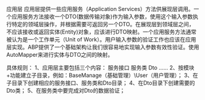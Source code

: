 应用层
	应用层提供一些应用服务（Application Services）方法供展现层调用。一个应用服务方法接收一个DTO(数据传输对象)作为输入参数，使用这个输入参数执行特定的领域层操作，并根据需要可返回另一个DTO。在展现层到领域层之间，不应该接收或返回实体(Entity)对象，应该进行DTO映射。一个应用服务方法通常被认为是一个工作单元（Unit of Work）。用户输入参数的验证工作也应该在应用层实现。ABP提供了一个基础架构让我们很容易地实现输入参数有效性验证。使用AutoMapper来进行实体与DTO之间的映射。

具体规则：
1、应用层主要包括三个内容：
	服务接口
	服务类
	Dto
	......
2、按模块+功能建立子目录，例如：BaseManage（基础管理）\User（用户管理）；
3、在子目录下创建相应的服务接口、服务类和Dto目录；
4、在Dto目录下创建需要的Dto类；
5、在服务类中要完成对Dto的数据验证；